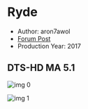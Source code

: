 # Ryde

* Author: aron7awol
* [Forum Post](https://www.avsforum.com/threads/bass-eq-for-filtered-movies.2995212/post-56841548)
* Production Year: 2017

## DTS-HD MA 5.1

![img 0](https://i1.wp.com/teaser-trailer.com/wp-content/uploads/Ryde-movie.jpg?ssl=1)

![img 1](https://i.imgur.com/ku4stnw.png)

